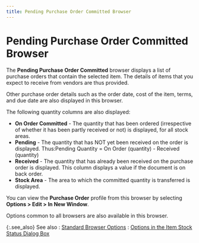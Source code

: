 ```yaml
---
title: Pending Purchase Order Committed Browser
---
```


# Pending Purchase Order Committed Browser


The **Pending Purchase Order Committed**  browser displays a list of purchase orders that contain the selected item.  The details of items that you expect to receive from vendors are thus  provided.


Other purchase order details such as the order date, cost of the item,  terms, and due date are also displayed in this browser.


The following quantity columns are also displayed:

- **On 
 Order Committed** - The quantity that has been ordered (irrespective  of whether it has been partly received or not) is displayed, for all stock  areas.
- **Pending**  - The quantity that has NOT yet been received on the order is displayed.  Thus:Pending Quantity = On Order (quantity) - Received (quantity)
- **Received**  - The quantity that has already been received on the purchase order is  displayed. This column displays a value if the document is on back order.
- **Stock 
 Area** - The area to which the committed quantity is transferred  is displayed.



You can view the **Purchase Order**  profile from this browser by selecting **Options 
 &gt; Edit &gt; In New Window**.


Options common to all browsers are also available in this browser.


{:.see_also}
See also
: [Standard  Browser Options]({{site.wwe_chm}}/everest-client/ui/browsers/standard_browser_options.html)
: [Options  in the Item Stock Status Dialog Box]({{site.mi_baseurl}}/misc/options_in_the_item_stock_status_dialog_box.html)
